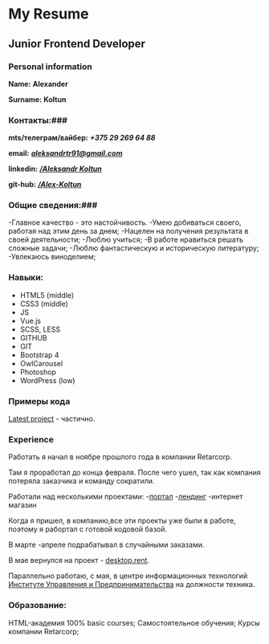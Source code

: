 # My Resume #

## Junior Frontend Developer ##

### Personal information ##

**Name:** **Alexander**

**Surname:** **Koltun**

### Контакты:###

**mts/телеграм/вайбер:** ***+375 29 269 64 88***

**email:** ***aleksandrtr91@gmail.com***

**linkedin:** ***[/Aleksandr Koltun](https://www.linkedin.com/in/%D0%B0%D0%BB%D0%B5%D0%BA%D1%81%D0%B0%D0%BD%D0%B4%D1%80-%D0%BA%D0%BE%D0%BB%D1%82%D1%83%D0%BD-1991-03-08/)***

**git-hub:** ***[/Alex-Koltun](https://github.com/Alex-Koltun)***	

### Общие сведения:###

-Главное качество - это настойчивость. 
-Умею добиваться своего, работая над этим день за днем;
-Нацелен на получения результата в своей деятельности;
-Люблю учиться;
-В работе нравиться решать сложные задачи;
-Люблю фантастическую и историческую литературу; 
-Увлекаюсь виноделием;


	
 
### Навыки: ###
- HTML5 (middle) 
- CSS3 (middle) 
- JS 
- Vue.js          	
- SCSS, LESS       	 
- GITHUB  
- GIT        	        	
- Bootstrap 4 
- OwlCarousel    
- Photoshop
- WordPress (low)
 

### Примеры кода ###
[Latest project](https://desktop.rent/) - частично.


### Experience ###

Работать я начал в ноябре прошлого года в компании Retarcorp.

Там я проработал до конца февраля. После чего ушел, так как компания потеряла заказчика и команду сократили.

Работали над несколькими проектами:
-[портал](https://portal.desktop.rent)
-[лендинг](https://desktop.rent/)
-интернет магазин

Когда я пришел, в компанию,все эти проекты уже были в работе, поэтому я рабортал с готовой кодовой базой.

В марте -апреле  подрабатывал в случайными заказами. 

В мае вернулся на проект - [desktop.rent](https://portal.desktop.rent).

Параллельно работаю, с мая, в центре информационных технологий  [Институте Управления и Предпринимательства](http://www.imb.by/new/index1.htm) на должности техника.


### Образование: ###
HTML-академия 100% basic courses;
Самостоятельное обучения;
Курсы компании Retarcorp;
